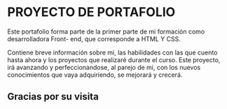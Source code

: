 
# PROYECTO DE PORTAFOLIO

Este portafolio forma parte de la primer parte de mi formación como desarrolladora Front- end, que corresponde a HTML Y CSS. 

Contiene breve información sobre mi, las habilidades con las que cuento hasta ahora y los proyectos que realizaré durante el curso. Este proyecto, irá avanzando y perfeccionandose, al parejo de mi, con los nuevos conocimientos que vaya adquiriendo, se mejorará y crecerá.


## Gracias por su visita
